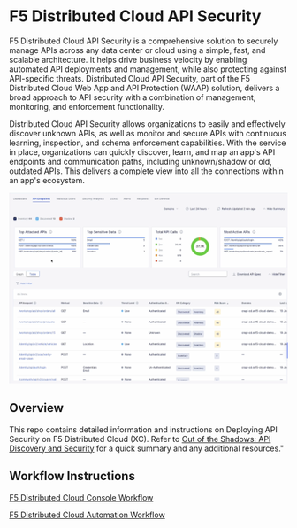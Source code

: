 # F5 Distributed Cloud API Security 

F5 Distributed Cloud API Security is a comprehensive solution to securely manage APIs across any data center or cloud using a simple, fast, and scalable architecture. It helps drive business velocity by enabling automated API deployments and management, while also protecting against API-specific threats. Distributed Cloud API Security, part of the F5 Distributed Cloud Web App and API Protection (WAAP) solution, delivers a broad approach to API security with a combination of management, monitoring, and enforcement functionality.

Distributed Cloud API Security allows organizations to easily and effectively discover unknown APIs, as well as monitor and secure APIs with continuous learning, inspection, and schema enforcement capabilities. With the service in place, organizations can quickly discover, learn, and map an app's API endpoints and communication paths, including unknown/shadow or old, outdated APIs. This delivers a complete view into all the connections within an app's ecosystem.

![](assets/base.png)

## Overview

This repo contains detailed information and instructions on Deploying API Security on F5 Distributed Cloud (XC). Refer to [Out of the Shadows: API Discovery and Security](https://community.f5.com/t5/technical-articles/out-of-the-shadows-api-discovery-and-security/ta-p/303789) for a quick summary and any additional resources."

## Workflow Instructions

[F5 Distributed Cloud Console Workflow](https://github.com/f5devcentral/f5-xc-waap-terraform-examples/blob/main/workflow-guides/api-security/f5-xc-apisec-on-k8s/console.md)

[F5 Distributed Cloud Automation Workflow](https://github.com/f5devcentral/f5-xc-waap-terraform-examples/blob/main/workflow-guides/api-security/f5-xc-apisec-on-k8s/automation.md)
